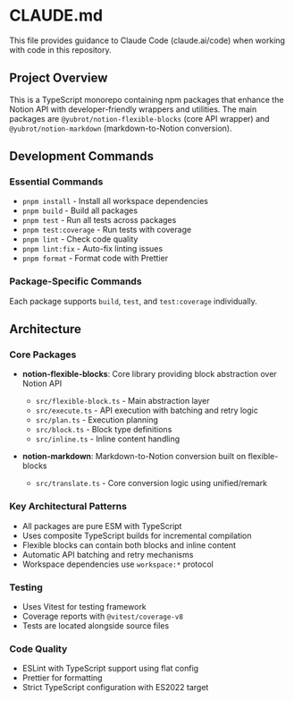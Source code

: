 # CLAUDE.md

This file provides guidance to Claude Code (claude.ai/code) when working with code in this repository.

## Project Overview

This is a TypeScript monorepo containing npm packages that enhance the Notion API with developer-friendly wrappers and utilities. The main packages are `@yubrot/notion-flexible-blocks` (core API wrapper) and `@yubrot/notion-markdown` (markdown-to-Notion conversion).

## Development Commands

### Essential Commands

- `pnpm install` - Install all workspace dependencies
- `pnpm build` - Build all packages
- `pnpm test` - Run all tests across packages
- `pnpm test:coverage` - Run tests with coverage
- `pnpm lint` - Check code quality
- `pnpm lint:fix` - Auto-fix linting issues
- `pnpm format` - Format code with Prettier

### Package-Specific Commands

Each package supports `build`, `test`, and `test:coverage` individually.

## Architecture

### Core Packages

- **notion-flexible-blocks**: Core library providing block abstraction over Notion API

  - `src/flexible-block.ts` - Main abstraction layer
  - `src/execute.ts` - API execution with batching and retry logic
  - `src/plan.ts` - Execution planning
  - `src/block.ts` - Block type definitions
  - `src/inline.ts` - Inline content handling

- **notion-markdown**: Markdown-to-Notion conversion built on flexible-blocks
  - `src/translate.ts` - Core conversion logic using unified/remark

### Key Architectural Patterns

- All packages are pure ESM with TypeScript
- Uses composite TypeScript builds for incremental compilation
- Flexible blocks can contain both blocks and inline content
- Automatic API batching and retry mechanisms
- Workspace dependencies use `workspace:*` protocol

### Testing

- Uses Vitest for testing framework
- Coverage reports with `@vitest/coverage-v8`
- Tests are located alongside source files

### Code Quality

- ESLint with TypeScript support using flat config
- Prettier for formatting
- Strict TypeScript configuration with ES2022 target
